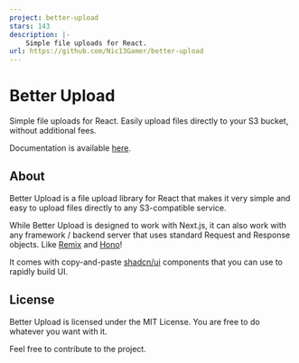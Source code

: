 ```yaml
---
project: better-upload
stars: 143
description: |-
    Simple file uploads for React.
url: https://github.com/Nic13Gamer/better-upload
---
```


# Better Upload

Simple file uploads for React. Easily upload files directly to your S3 bucket, without additional fees.

Documentation is available [here](https://better-upload.js.org).

## About

Better Upload is a file upload library for React that makes it very simple and easy to upload files directly to any S3-compatible service.

While Better Upload is designed to work with Next.js, it can also work with any framework / backend server that uses standard Request and Response objects. Like [Remix](https://remix.run/) and [Hono](https://hono.dev/)!

It comes with copy-and-paste [shadcn/ui](https://ui.shadcn.com) components that you can use to rapidly build UI.

## License

Better Upload is licensed under the MIT License. You are free to do whatever you want with it.

Feel free to contribute to the project.

